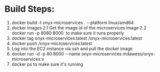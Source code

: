 # Build Steps:
1. docker build -t onyx-microservices . --platform linux/amd64 
2. docker images 
    2.1 Get the image id of the microservices image
    2.2 docker run -p 8080:8000 <image id> to make sure it runs properly
3. docker tag onyx-microservices:latest <ecr link>/onyx-microservices:latest
4. docker push <ecr link>/onyx-microservices:latest
5. Log into the EC2 instance via ssh and pull the docker image
6. docker run -d -p 80:8000 --name onyx-microservices mdawess/onyx-microservices:v<version number>
7. docker ps to make sure it's running
